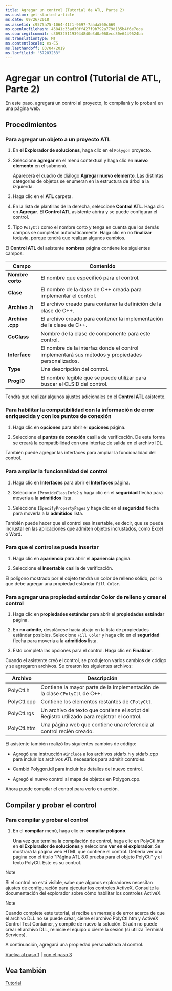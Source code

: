 ```yaml
---
title: Agregar un control (Tutorial de ATL, Parte 2)
ms.custom: get-started-article
ms.date: 09/26/2018
ms.assetid: c9575a75-1064-41f1-9697-7aada560c669
ms.openlocfilehash: 45841c33ad30ff427f9b792a779d135b4f6e7eca
ms.sourcegitcommit: c3093251193944840e3d0a068ecc30e6449624ba
ms.translationtype: MT
ms.contentlocale: es-ES
ms.lasthandoff: 03/04/2019
ms.locfileid: "57283233"
---
```

# <a name="adding-a-control-atl-tutorial-part-2"></a>Agregar un control (Tutorial de ATL, Parte 2)

En este paso, agregará un control al proyecto, lo compilará y lo probará en una página web.

## <a name="procedures"></a>Procedimientos

### <a name="to-add-an-object-to-an-atl-project"></a>Para agregar un objeto a un proyecto ATL

1. En **el Explorador de soluciones**, haga clic en el `Polygon` proyecto.

1. Seleccione **agregar** en el menú contextual y haga clic en **nuevo elemento** en el submenú.

    Aparecerá el cuadro de diálogo **Agregar nuevo elemento**. Las distintas categorías de objetos se enumeran en la estructura de árbol a la izquierda.

1. Haga clic en el **ATL** carpeta.

1. En la lista de plantillas de la derecha, seleccione **Control ATL**. Haga clic en **Agregar**. El **Control ATL** asistente abrirá y se puede configurar el control.

1. Tipo `PolyCtl` como el nombre corto y tenga en cuenta que los demás campos se completan automáticamente. Haga clic en no **finalizar** todavía, porque tendrá que realizar algunos cambios.

El **Control ATL** del asistente **nombres** página contiene los siguientes campos:

|Campo|Contenido|
|-----------|--------------|
|**Nombre corto**|El nombre que especificó para el control.|
|**Clase**|El nombre de la clase de C++ creada para implementar el control.|
|**Archivo .h**|El archivo creado para contener la definición de la clase de C++.|
|**Archivo .cpp**|El archivo creado para contener la implementación de la clase de C++.|
|**CoClass**|Nombre de la clase de componente para este control.|
|**Interface**|El nombre de la interfaz donde el control implementará sus métodos y propiedades personalizados.|
|**Type**|Una descripción del control.|
|**ProgID**|El nombre legible que se puede utilizar para buscar el CLSID del control.|

Tendrá que realizar algunos ajustes adicionales en el **Control ATL** asistente.

### <a name="to-enable-support-for-rich-error-information-and-connection-points"></a>Para habilitar la compatibilidad con la información de error enriquecida y con los puntos de conexión

1. Haga clic en **opciones** para abrir el **opciones** página.

1. Seleccione el **puntos de conexión** casilla de verificación. De esta forma se creará la compatibilidad con una interfaz de salida en el archivo IDL.

También puede agregar las interfaces para ampliar la funcionalidad del control.

### <a name="to-extend-the-controls-functionality"></a>Para ampliar la funcionalidad del control

1. Haga clic en **Interfaces** para abrir el **Interfaces** página.

1. Seleccione `IProvideClassInfo2` y haga clic en el **seguridad** flecha para moverla a la **admitidos** lista.

1. Seleccione `ISpecifyPropertyPages` y haga clic en el **seguridad** flecha para moverla a la **admitidos** lista.

También puede hacer que el control sea insertable, es decir, que se pueda incrustar en las aplicaciones que admiten objetos incrustados, como Excel o Word.

### <a name="to-make-the-control-insertable"></a>Para que el control se pueda insertar

1. Haga clic en **apariencia** para abrir el **apariencia** página.

1. Seleccione el **Insertable** casilla de verificación.

El polígono mostrado por el objeto tendrá un color de relleno sólido, por lo que debe agregar una propiedad estándar `Fill Color`.

### <a name="to-add-a-fill-color-stock-property-and-create-the-control"></a>Para agregar una propiedad estándar Color de relleno y crear el control

1. Haga clic en **propiedades estándar** para abrir el **propiedades estándar** página.

1. En **no admite**, desplácese hacia abajo en la lista de propiedades estándar posibles. Seleccione `Fill Color` y haga clic en el **seguridad** flecha para moverla a la **admitidos** lista.

1. Esto completa las opciones para el control. Haga clic en **Finalizar**.

Cuando el asistente creó el control, se produjeron varios cambios de código y se agregaron archivos. Se crearon los siguientes archivos:

|Archivo|Descripción|
|----------|-----------------|
|PolyCtl.h|Contiene la mayor parte de la implementación de la clase `CPolyCtl` de C++.|
|PolyCtl.cpp|Contiene los elementos restantes de `CPolyCtl`.|
|PolyCtl.rgs|Un archivo de texto que contiene el script del Registro utilizado para registrar el control.|
|PolyCtl.htm|Una página web que contiene una referencia al control recién creado.|

El asistente también realizó los siguientes cambios de código:

- Agregó una instrucción `#include` a los archivos stdafx.h y stdafx.cpp para incluir los archivos ATL necesarios para admitir controles.

- Cambió Polygon.idl para incluir los detalles del nuevo control.

- Agregó el nuevo control al mapa de objetos en Polygon.cpp.

Ahora puede compilar el control para verlo en acción.

## <a name="building-and-testing-the-control"></a>Compilar y probar el control

### <a name="to-build-and-test-the-control"></a>Para compilar y probar el control

1. En el **compilar** menú, haga clic en **compilar polígono**.

    Una vez que termina la compilación de control, haga clic en PolyCtl.htm en **el Explorador de soluciones** y seleccione **ver en el explorador**. Se mostrará la página web HTML que contiene el control. Debería ver una página con el título "Página ATL 8.0 prueba para el objeto PolyCtl" y el texto PolyCtl. Este es su control.

> [!NOTE]
> Si el control no está visible, sabe que algunos exploradores necesitan ajustes de configuración para ejecutar los controles ActiveX. Consulte la documentación del explorador sobre cómo habilitar los controles ActiveX.

> [!NOTE]
> Cuando complete este tutorial, si recibe un mensaje de error acerca de que el archivo DLL no se puede crear, cierre el archivo PolyCtl.htm y ActiveX Control Test Container, y compile de nuevo la solución. Si aún no puede crear el archivo DLL, reinicie el equipo o cierre la sesión (si utiliza Terminal Services).

A continuación, agregará una propiedad personalizada al control.

[Vuelva al paso 1](../atl/creating-the-project-atl-tutorial-part-1.md) &#124; [con el paso 3](../atl/adding-a-property-to-the-control-atl-tutorial-part-3.md)

## <a name="see-also"></a>Vea también

[Tutorial](../atl/active-template-library-atl-tutorial.md)
